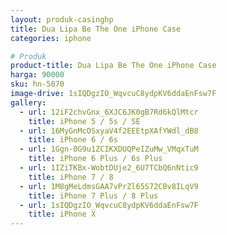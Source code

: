 ```yaml
---
layout: produk-casinghp
title: Dua Lipa Be The One iPhone Case
categories: iphone

# Produk
product-title: Dua Lipa Be The One iPhone Case
harga: 90000
sku: hn-5070
image-drive: 1sIQDgzIO_WqvcuC8ydpKV6ddaEnFsw7F
gallery:
  - url: 12iF2chvGnx_6XJC6JK0gB7Rd6kQlMtcr
    title: iPhone 5 / 5s / SE
  - url: 16MyGnMcOSxyaV4f2EEEtpXAfYWdl_dB8
    title: iPhone 6 / 6s
  - url: 1Ggn-0G9u1ZCIKXDUQPeIZuMw_VMqxTuM
    title: iPhone 6 Plus / 6s Plus
  - url: 1IZiTKBx-WobtDUje2_6U7TCbQ6nNtic9
    title: iPhone 7 / 8
  - url: 1M8gMeLdmsGAA7vPrZl65S72CBv8ILqV9
    title: iPhone 7 Plus / 8 Plus
  - url: 1sIQDgzIO_WqvcuC8ydpKV6ddaEnFsw7F
    title: iPhone X
---
```


